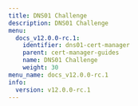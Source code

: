 ```yaml
---
title: DNS01 Challenge
description: DNS01 Challenge
menu:
  docs_v12.0.0-rc.1:
    identifier: dns01-cert-manager
    parent: cert-manager-guides
    name: DNS01 Challenge
    weight: 30
menu_name: docs_v12.0.0-rc.1
info:
  version: v12.0.0-rc.1
---
```


